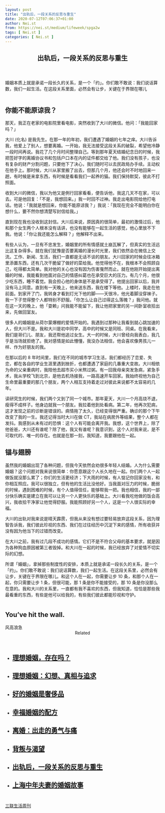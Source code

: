 ```yaml
---
layout: post
title: "出轨后，一段关系的反思与重生"
date: 2020-07-12T07:06:37+01:00
author: Nei.st
from: https://nei.st/medium/lifeweek/spga2w
tags: [ Nei.st ]
categories: [ Nei.st ]
---
```


<article class="post-22729 post type-post status-publish format-standard hentry category-lifeweek" id="post-22729"> <header class="page-header medium Archives"><div class="page-header__image"></div><div class="page-header__content"><h1 class="page-title text-align-center">出轨后，一段关系的反思与重生</h1></div> </header><div class="entry-content aesop-entry-content" id="post-22729-content"><link as="font" crossorigin="anonymous" href="//cdn.jsdelivr.net/gh/0nd1jyU39XQ/_/glyph/font-face/0uIzqoZjSuJfvSBnvgXTcApMtcVhMcpr.woff" rel="preload" type="font/woff"/><link as="font" crossorigin="anonymous" href="//cdn.jsdelivr.net/gh/0nd1jyU39XQ/_/glyph/font-face/1sTnSLZWDKucPX6SAk.woff" rel="preload" type="font/woff"/><p class="blog-post__description">婚姻本质上就是承诺一段长久的关系，是一个「约」。你们敢不敢说：我们说话算数，我们一起生活。在这段关系里面，必然会有让步，关键在于界限在哪儿</p><span id="more-22729"></span><div class="container img"><div class="aspectRatioPlaceholder"><div class="progressiveMedia" data-height="533" data-width="800"> <canvas class="progressiveMedia-canvas"></canvas> <img alt="" class="progressiveMedia-image" data-src="https://cdn.jsdelivr.net/gh/0nd1jyU39XQ/_/img/1/1593573434031spxrl.jpg" src="https://cdn.jsdelivr.net/gh/0nd1jyU39XQ/_/img/1/1593573434031spxrl.jpg"/></div></div></div><h2>你能不能原谅我？</h2><p>那天，我正在老家的电影院里看电影，突然收到了大川的微信。他问：「我能回家吗？」</p><p>大川 (化名) 是我先生。在那一年的年初，我们遭遇了婚姻的七年之痒。大川告诉我，他爱上了别人，想要离婚。一开始，我无法接受这段关系的破裂，希望他冷静一段时间再说。我花了几个月时间整理自己。等到那年夏天结婚纪念日的时候，我把签好字的离婚协议书和包括户口本在内的证件都交给了他。我们没有孩子，也没有复杂的财产分割问题，只要他下了决心，我们随时可以去民政局办手续。主动权在他手上。那时候，大川从家里搬了出去，但那几个月，他还会时不时地回来一趟，有时候是来拿东西，有时候是看看我们一起养的猫。我们保持默契，彼此不打照面。</p><p>收到大川的微信，我以为他又是例行回家看看，便告诉他，我这几天不在家，可以去。可是他回复：「不是，我想回来。」我一时回不过神。我走出电影院给他打电话。他说：「我就是想回来，你能不能原谅我？」我说：「我现在完全不能明白你在想什么，要不然你想清楚写封信给我。」</p><p>直到现在我也没收到这封信。大川后来说，原因真的很简单，最初的激情过后，他和那个女生两个人根本没有话讲，也没有能够在一起生活的感觉，他心里放不下我。他说：「你让我还能怎么解释？」他解释不出来。</p><p>有些人认为，一旦有不忠发生，婚姻里的所有情感就土崩瓦解了，但真实的生活远比这复杂得多。就在我们犹豫是否要离婚的漫长时光里，我们依然会在微信上交流。工作、新闻、生活，我们一直都是无话不谈的朋友。大川回家的时候会往冰箱里添置东西，还有几次干脆留了做好的菜给我。他觉得他不在，我根本不会照顾自己，吃得都太简单。我对他的关心也没有因为伤害戛然而止。就在他刚开始提出离婚的时候，我能看到他面对自己的情感纠葛也在承受巨大的压力。有几个月，他很少吃东西，睡不着觉。我会担心他的身体是不是承受得了。他提出回家以后，我并没有马上同意。直到有一天晚上，他来送东西，我在楼下等他。上楼时，我走在他前面。到家开了门，我转身才看到灯光下他的脚——天很冷，他光着脚没穿袜子。我一下子觉得整个人都特别不舒服。「你怎么让自己过得这么落魄？」我问他。就在这一天的晚上，他「耍赖」问我能不能留下，我让他把家里的另一间卧室收拾出来，先做回室友。</p><div class="code-block code-block-1" style="margin: 8px 0; clear: both;"><div class="container ads_KbHEVhh8Rw"><div class="card card--blog post-sidebar"><div class="card-body"><div class="logo_ngcontent-kty-0"> </div><div class="iframe-blocker U6XAMK63Vh00WqvF2BacIQ"><div class="background-h60B"> </div><div class="WumZiPCS4MeMw4pxQ"> </div></div></div><div class="card-footer"><div class="card-footer-wrapper" layout="row bottom-left"></div></div></div></div></div><p>很多人的婚姻是从荷尔蒙爆棚的爱情开始的。我遇到过那种让我看到就心跳加速的人，但大川不是。我和大川是初中同学，高中的时候又是同班、同桌。在我看来，我们是哥们儿、朋友，我还帮他追过女生。大一的时候，大川曾经向我表白，我几乎是当场就拒绝了。我对感情是如此懵懂，我没办法相信，他会喜欢像男孩儿一样、作为好朋友的我。</p><p>在那以后的 8 年时间里，我们在不同的城市学习生活，我们都经历了恋爱、失恋，都在各自的学业生涯里遇到挫折，也都遭遇了家庭的几番重大变故。大川相依为命的父亲重病时，我陪他去超市买小米熬过粥。有一回我母亲突发急病，紧急手术，我从学校飞到北京，是他去机场接我，一路高速开车回家。我始终视他为自己生命里最重要的那几个朋友，两个人相互支持着走过对彼此来说都不太容易的几年。</p><p>读研究生的时候，我们两个又到了同一个城市。那年夏天，大川一个月高烧不退，瘦得不成样子。他身边就我一个朋友。我拉着他到处看病。第二年，他再次犯病，这才发现之前的诊断是错误的。病情拖了太久，已经变得很严重。确诊的那个下午改变了我的一生。我还记得当时大川在做 CT，我站在病房外等结果，整个人都在发抖。我感到从未有过的恐惧：这个人有可能会离开我。我想，这个世界上，除了他爸爸，大川还有谁呢？除了他，我又有谁呢？我意识到，这个人对我来说，是不可取代的、唯一的存在。也就是在那一刻，我知道，我要跟他在一起。</p><h2>锚与翅膀</h2><p>虽然我的婚姻出现了各种问题，但我今天依然会劝很多年轻人结婚。人为什么需要婚姻？这个问题对我来说很简单：你愿意跟这个人长久地在一起。你们两个人一起做饭就没那么累了；你们的生活更经济；下大雨的时候，有人惦记你回家没有，和你相互照应。我可以很独立，但有他的生活比没他好。当我面对压力的时候，脆弱的时候，遇到困难的时候，有个人值得信任，能够帮我一把。我也相信，我的一部分快乐确实是建立在我可以让另一个人更快乐的基础上。大川看我吃他做的饭会高兴，我收拾干净家让他觉得舒服。我能照顾好另一个人，这是一个人很实际的幸福。</p><p>大川的出轨对我来说是晴天霹雳，但我从来没有想过要轻易放弃这段关系，因为理智告诉我，我们彼此珍视的东西、我们在过往经历中沉淀下来的感情，所有收获并没有因为他当下的过错而改变。</p><p>在大川之前，我有过几段不成功的感情。它们不是不符合父母的基本要求，就是因为各种狗血原因被第三者毁掉。和大川在一起的时候，我已经放弃了对爱情不切实际的幻想。</p><div class="code-block code-block-1" style="margin: 8px 0; clear: both;"><div class="container ads_KbHEVhh8Rw"><div class="card card--blog post-sidebar"><div class="card-body"><div class="logo_ngcontent-kty-0"> </div><div class="iframe-blocker U6XAMK63Vh00WqvF2BacIQ"><div class="background-h60B"> </div><div class="WumZiPCS4MeMw4pxQ"> </div></div></div><div class="card-footer"><div class="card-footer-wrapper" layout="row bottom-left"></div></div></div></div></div><p>所谓「婚姻」，拿掉那些制度性的安排，本质上就是承诺一段长久的关系，是一个「约」。你们敢不敢说：我们说话算数，我们一起生活。在这段关系里，必然会有让步，关键在于界限在哪儿。和这个人在一起，你需要让步 10 条，和那个人在一起，你只需要让步 1 条，但很可能，那 1 条是你不能接受的，那 10 条是你没那么在意的。我和大川的关系里，一直都有我不喜欢的东西，但我知道，恰恰是那些我最看重的东西，有些是他可以给我的，有些我们彼此都能珍视和守护。</p><div class="aesop-content-comp-wrap aesop-content-comp-columns-1" id="aesop-content-component"><div class="container img gfw edge"><div class="BarrierFailsafe__fullBarrier___2bFWd"><div class="aspectRatioPlaceholder nykpaywall"><div class="progressiveMedia" data-height="880" data-width="1040"> <canvas class="progressiveMedia-canvas"></canvas> <img alt="" class="progressiveMedia-image lazyload" data-src="https://cdn.jsdelivr.net/gh/0nd1jyU39XQ/_/img/1/full-desktop@2x.png" src="https://cdn.jsdelivr.net/gh/0nd1jyU39XQ/_/img/1/full-desktop@2x.png"/></div></div><h1 class="BarrierFailsafe__header___1VGQh">You’ve hit the wall.</h1><div class="BarrierFailsafe__body___2hQxl">风高浪急 <a class="wdAUwEkxSXQjBoQ" href="https://nei.st/medium/j2c6srlbezlceyrdintsxq" rel="noopener noreferrer nofollow" target="_blank"><span class="svgIcon svgIcon--questionMark svgIcon--19px"></span></a></div></div></div></div><section class="jsx-1092709871 collection"> <header class="jsx-1092709871 container"> <span class="jsx-65431776 text-icon text-right size-md spacing-xxtight weight-medium"> <span class="jsx-65431776 text"><span class="jsx-1092709871">Related</span></span></span> </header><ul class="jsx-1092709871 collection-list"><li class="jsx-1092709871"> <section class="jsx-2013367371 container"><div class="jsx-2013367371 content no-cover type-collection"><div class="jsx-2013367371 left"> <a class="jsx-2013367371" href="https://nei.st/medium/lifeweek/spga8w"><h2 class="jsx-2996311878 sidebar">理想婚姻，存在吗？</h2></a></div></div> </section></li><li class="jsx-1092709871"> <section class="jsx-2013367371 container"><div class="jsx-2013367371 content no-cover type-collection"><div class="jsx-2013367371 left"> <a class="jsx-2013367371" href="https://nei.st/medium/lifeweek/spga7w"><h2 class="jsx-2996311878 sidebar">理想婚姻：幻想、真相与追求</h2></a></div></div> </section></li><li class="jsx-1092709871"> <section class="jsx-2013367371 container"><div class="jsx-2013367371 content no-cover type-collection"><div class="jsx-2013367371 left"> <a class="jsx-2013367371" href="https://nei.st/medium/lifeweek/spga6w"><h2 class="jsx-2996311878 sidebar">好的婚姻是奢侈品</h2></a></div></div> </section></li><li class="jsx-1092709871"> <section class="jsx-2013367371 container"><div class="jsx-2013367371 content no-cover type-collection"><div class="jsx-2013367371 left"> <a class="jsx-2013367371" href="https://nei.st/medium/lifeweek/spga5w"><h2 class="jsx-2996311878 sidebar">幸福婚姻的配方</h2></a></div></div> </section></li><li class="jsx-1092709871"> <section class="jsx-2013367371 container"><div class="jsx-2013367371 content no-cover type-collection"><div class="jsx-2013367371 left"> <a class="jsx-2013367371" href="https://nei.st/medium/lifeweek/spga4w"><h2 class="jsx-2996311878 sidebar">离婚：出走的勇气与痛</h2></a></div></div> </section></li><li class="jsx-1092709871"> <section class="jsx-2013367371 container"><div class="jsx-2013367371 content no-cover type-collection"><div class="jsx-2013367371 left"> <a class="jsx-2013367371" href="https://nei.st/medium/lifeweek/spga3w"><h2 class="jsx-2996311878 sidebar">背叛与渴望</h2></a></div></div> </section></li><li class="jsx-1092709871"> <section class="jsx-2013367371 container"><div class="jsx-2013367371 content no-cover type-collection"><div class="jsx-2013367371 left"> <a class="jsx-2013367371" href="https://nei.st/medium/lifeweek/spga2w"><h2 class="jsx-2996311878 sidebar">出轨后，一段关系的反思与重生</h2></a></div></div> </section></li><li class="jsx-1092709871"> <section class="jsx-2013367371 container"><div class="jsx-2013367371 content no-cover type-collection"><div class="jsx-2013367371 left"> <a class="jsx-2013367371" href="https://nei.st/medium/lifeweek/spga1w"><h2 class="jsx-2996311878 sidebar">上海中年夫妻的婚姻故事</h2></a></div></div> </section></li></ul> </section><div class="container qyoLgsBMfk2RyP6PZqEQUQ"><div class="TA9FsqtAclEQEnnC"><a class="q9pBoz6iftkg" href="https://nei.st/category/medium/lifeweek" rel="noopener noreferrer nofollow"><div class="ISq0AssRMiRdK46s31e1tA"><div class="VBC0sS11TRzyNj7ur4DqLQ"></div></div></a></div></div><div class="code-block code-block-2" style="margin: 8px 0; clear: both;"> <br/><div class="container ads_KbHEVhh8Rw"><div class="card card--blog post-sidebar"><div class="card-body"><div class="logo_ngcontent-kty-0"> </div><div class="iframe-blocker U6XAMK63Vh00WqvF2BacIQ"><div class="background-h60B"> </div><div class="WumZiPCS4MeMw4pxQ"> </div></div></div><div class="card-footer"><div class="card-footer-wrapper" layout="row bottom-left"></div></div></div></div></div></div> <footer class="entry-footer"><div class="categories icon-link"><a href="https://nei.st/category/medium/lifeweek" rel="category tag">三联生活周刊</a></div> </footer></article>
